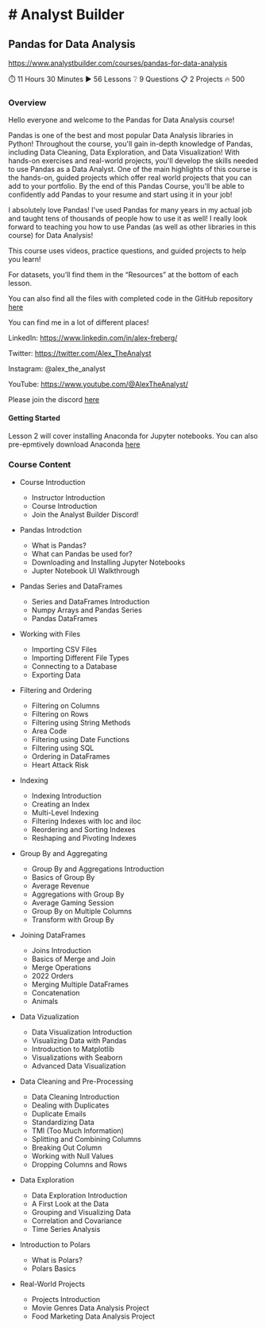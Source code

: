 # # Analyst Builder
## Pandas for Data Analysis

https://www.analystbuilder.com/courses/pandas-for-data-analysis

⏱️ 11 Hours 30 Minutes
▶️ 56 Lessons
❔ 9 Questions
📋 2 Projects
🔥 500

### Overview

Hello everyone and welcome to the Pandas for Data Analysis course!
 
Pandas is one of the best and most popular Data Analysis libraries in Python! Throughout the course, you'll gain in-depth knowledge of Pandas, including Data Cleaning, Data Exploration, and Data Visualization! With hands-on exercises and real-world projects, you'll develop the skills needed to use Pandas as a Data Analyst. One of the main highlights of this course is the hands-on, guided projects which offer real world projects that you can add to your portfolio. By the end of this Pandas Course, you'll be able to confidently add Pandas to your resume and start using it in your job!

I absolutely love Pandas! I've used Pandas for many years in my actual job and taught tens of thousands of people how to use it as well! I really look forward to teaching you how to use Pandas (as well as other libraries in this course) for Data Analysis!

This course uses videos, practice questions, and guided projects to help you learn!

For datasets, you’ll find them in the “Resources” at the bottom of each lesson.

You can also find all the files with completed code in the GitHub repository [here](https://github.com/AnalystBuilder/Pandas-for-Data-Analysis)

You can find me in a lot of different places!

LinkedIn: https://www.linkedin.com/in/alex-freberg/

Twitter: https://twitter.com/Alex_TheAnalyst

Instagram: @alex_the_analyst

YouTube: https://www.youtube.com/@AlexTheAnalyst/

Please join the discord [here](https://discord.gg/c5VZ7euFPK)

#### Getting Started

Lesson 2 will cover installing Anaconda for Jupyter notebooks. You can also pre-epmtively download Anaconda [here](https://www.anaconda.com/download)

### Course Content

- Course Introduction

    - Instructor Introduction
    - Course Introduction
    - Join the Analyst Builder Discord!

- Pandas Introdction

    - What is Pandas?
    - What can Pandas be used for?
    - Downloading and Installing Jupyter Notebooks
    - Jupter Notebook UI Walkthrough

- Pandas Series and DataFrames

    - Series and DataFrames Introduction
    - Numpy Arrays and Pandas Series
    - Pandas DataFrames


- Working with Files

    - Importing CSV Files
    - Importing Different File Types
    - Connecting to a Database
    - Exporting Data

- Filtering and Ordering

    - Filtering on Columns
    - Filtering on Rows
    - Filtering using String Methods
    - Area Code
    - Filtering using Date Functions
    - Filtering using SQL
    - Ordering in DataFrames
    - Heart Attack Risk

- Indexing

    - Indexing Introduction
    - Creating an Index
    - Multi-Level Indexing
    - Filtering Indexes with loc and iloc
    - Reordering and Sorting Indexes
    - Reshaping and Pivoting Indexes

- Group By and Aggregating

    - Group By and Aggregations Introduction
    - Basics of Group By
    - Average Revenue
    - Aggregations with Group By
    - Average Gaming Session
    - Group By on Multiple Columns
    - Transform with Group By

- Joining DataFrames

    - Joins Introduction
    - Basics of Merge and Join
    - Merge Operations
    - 2022 Orders
    - Merging Multiple DataFrames
    - Concatenation
    - Animals

- Data Vizualization

    - Data Visualization Introduction
    - Visualizing Data with Pandas
    - Introduction to Matplotlib
    - Visualizations with Seaborn
    - Advanced Data Visualization

- Data Cleaning and Pre-Processing

    - Data Cleaning Introduction
    - Dealing with Duplicates
    - Duplicate Emails
    - Standardizing Data
    - TMI (Too Much Information)
    - Splitting and Combining Columns
    - Breaking Out Column
    - Working with Null Values
    - Dropping Columns and Rows

- Data Exploration

    - Data Exploration Introduction
    - A First Look at the Data
    - Grouping and Visualizing Data
    - Correlation and Covariance
    - Time Series Analysis

- Introduction to Polars

    - What is Polars?
    - Polars Basics

- Real-World Projects

    - Projects Introduction
    - Movie Genres Data Analysis Project
    - Food Marketing Data Analysis Project